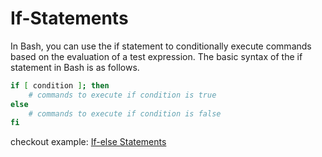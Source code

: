 # If-Statements

In Bash, you can use the if statement to conditionally execute commands based on the evaluation of a test expression. The basic syntax of the if statement in Bash is as follows.

```bash
if [ condition ]; then
    # commands to execute if condition is true
else
    # commands to execute if condition is false
fi
```

checkout example: [If-else Statements](myscript.sh)